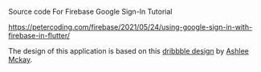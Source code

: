 Source code For Firebase Google Sign-In Tutorial

https://petercoding.com/firebase/2021/05/24/using-google-sign-in-with-firebase-in-flutter/

The design of this application is based on this [dribbble design](https://dribbble.com/shots/14774744-Sign-in-mobile-screens/attachments/6479835?mode=media) by [Ashlee Mckay](https://dribbble.com/ashleemckay).